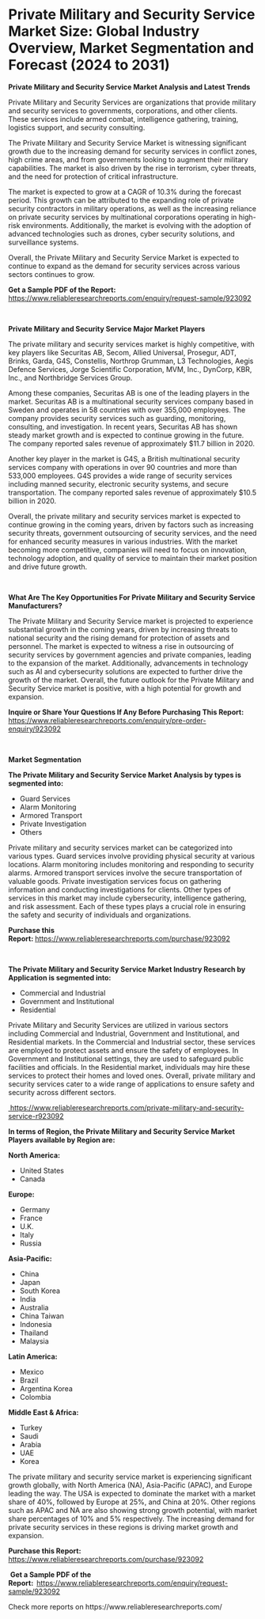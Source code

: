 <p><h1>Private Military and Security Service Market Size: Global Industry Overview, Market Segmentation and Forecast (2024 to 2031)</h1></p><p><strong>Private Military and Security Service Market Analysis and Latest Trends</strong></p>
<p><p>Private Military and Security Services are organizations that provide military and security services to governments, corporations, and other clients. These services include armed combat, intelligence gathering, training, logistics support, and security consulting. </p><p>The Private Military and Security Service Market is witnessing significant growth due to the increasing demand for security services in conflict zones, high crime areas, and from governments looking to augment their military capabilities. The market is also driven by the rise in terrorism, cyber threats, and the need for protection of critical infrastructure.</p><p>The market is expected to grow at a CAGR of 10.3% during the forecast period. This growth can be attributed to the expanding role of private security contractors in military operations, as well as the increasing reliance on private security services by multinational corporations operating in high-risk environments. Additionally, the market is evolving with the adoption of advanced technologies such as drones, cyber security solutions, and surveillance systems.</p><p>Overall, the Private Military and Security Service Market is expected to continue to expand as the demand for security services across various sectors continues to grow.</p></p>
<p><strong>Get a Sample PDF of the Report:&nbsp;</strong> <a href="https://www.reliableresearchreports.com/enquiry/request-sample/923092">https://www.reliableresearchreports.com/enquiry/request-sample/923092</a></p>
<p>&nbsp;</p>
<p><strong>Private Military and Security Service Major Market Players</strong></p>
<p><p>The private military and security services market is highly competitive, with key players like Securitas AB, Secom, Allied Universal, Prosegur, ADT, Brinks, Garda, G4S, Constellis, Northrop Grumman, L3 Technologies, Aegis Defence Services, Jorge Scientific Corporation, MVM, Inc., DynCorp, KBR, Inc., and Northbridge Services Group.</p><p>Among these companies, Securitas AB is one of the leading players in the market. Securitas AB is a multinational security services company based in Sweden and operates in 58 countries with over 355,000 employees. The company provides security services such as guarding, monitoring, consulting, and investigation. In recent years, Securitas AB has shown steady market growth and is expected to continue growing in the future. The company reported sales revenue of approximately $11.7 billion in 2020.</p><p>Another key player in the market is G4S, a British multinational security services company with operations in over 90 countries and more than 533,000 employees. G4S provides a wide range of security services including manned security, electronic security systems, and secure transportation. The company reported sales revenue of approximately $10.5 billion in 2020.</p><p>Overall, the private military and security services market is expected to continue growing in the coming years, driven by factors such as increasing security threats, government outsourcing of security services, and the need for enhanced security measures in various industries. With the market becoming more competitive, companies will need to focus on innovation, technology adoption, and quality of service to maintain their market position and drive future growth.</p></p>
<p>&nbsp;</p>
<p><strong>What Are The Key Opportunities For Private Military and Security Service Manufacturers?</strong></p>
<p><p>The Private Military and Security Service market is projected to experience substantial growth in the coming years, driven by increasing threats to national security and the rising demand for protection of assets and personnel. The market is expected to witness a rise in outsourcing of security services by government agencies and private companies, leading to the expansion of the market. Additionally, advancements in technology such as AI and cybersecurity solutions are expected to further drive the growth of the market. Overall, the future outlook for the Private Military and Security Service market is positive, with a high potential for growth and expansion.</p></p>
<p><strong>Inquire or Share Your Questions If Any Before Purchasing This Report:</strong> <a href="https://www.reliableresearchreports.com/enquiry/pre-order-enquiry/923092">https://www.reliableresearchreports.com/enquiry/pre-order-enquiry/923092</a></p>
<p>&nbsp;</p>
<p><strong>Market Segmentation</strong></p>
<p><strong>The Private Military and Security Service Market Analysis by types is segmented into:</strong></p>
<p><ul><li>Guard Services</li><li>Alarm Monitoring</li><li>Armored Transport</li><li>Private Investigation</li><li>Others</li></ul></p>
<p><p>Private military and security services market can be categorized into various types. Guard services involve providing physical security at various locations. Alarm monitoring includes monitoring and responding to security alarms. Armored transport services involve the secure transportation of valuable goods. Private investigation services focus on gathering information and conducting investigations for clients. Other types of services in this market may include cybersecurity, intelligence gathering, and risk assessment. Each of these types plays a crucial role in ensuring the safety and security of individuals and organizations.</p></p>
<p><strong>Purchase this Report:&nbsp;</strong><a href="https://www.reliableresearchreports.com/purchase/923092">https://www.reliableresearchreports.com/purchase/923092</a></p>
<p>&nbsp;</p>
<p><strong>The Private Military and Security Service Market Industry Research by Application is segmented into:</strong></p>
<p><ul><li>Commercial and Industrial</li><li>Government and Institutional</li><li>Residential</li></ul></p>
<p><p>Private Military and Security Services are utilized in various sectors including Commercial and Industrial, Government and Institutional, and Residential markets. In the Commercial and Industrial sector, these services are employed to protect assets and ensure the safety of employees. In Government and Institutional settings, they are used to safeguard public facilities and officials. In the Residential market, individuals may hire these services to protect their homes and loved ones. Overall, private military and security services cater to a wide range of applications to ensure safety and security across different sectors.</p></p>
<p><a href="https://www.reliableresearchreports.com/private-military-and-security-service-r923092">&nbsp;https://www.reliableresearchreports.com/private-military-and-security-service-r923092</a></p>
<p><strong>In terms of Region, the Private Military and Security Service Market Players available by Region are:</strong></p>
<p>
    <p> <strong> North America: </strong>
        <ul>
            <li>United States</li>
            <li>Canada</li>
        </ul>
        </p> 
    <p> <strong> Europe: </strong>
        <ul>
            <li>Germany</li>
            <li>France</li>
            <li>U.K.</li>
            <li>Italy</li>
            <li>Russia</li>
        </ul>
        </p> 
    <p> <strong> Asia-Pacific: </strong>
        <ul>
            <li>China</li>
            <li>Japan</li>
            <li>South Korea</li>
            <li>India</li>
            <li>Australia</li>
            <li>China Taiwan</li>
            <li>Indonesia</li>
            <li>Thailand</li>
            <li>Malaysia</li>
        </ul>
        </p> 
    <p> <strong> Latin America: </strong>
        <ul>
            <li>Mexico</li>
            <li>Brazil</li>
            <li>Argentina Korea</li>
            <li>Colombia</li>
        </ul>
        </p> 
    <p> <strong> Middle East & Africa: </strong>
        <ul>
            <li>Turkey</li>
            <li>Saudi</li>
            <li>Arabia</li>
            <li>UAE</li>
            <li>Korea</li>
        </ul>
    </p>
    </p>
<p><p>The private military and security service market is experiencing significant growth globally, with North America (NA), Asia-Pacific (APAC), and Europe leading the way. The USA is expected to dominate the market with a market share of 40%, followed by Europe at 25%, and China at 20%. Other regions such as APAC and NA are also showing strong growth potential, with market share percentages of 10% and 5% respectively. The increasing demand for private security services in these regions is driving market growth and expansion.</p></p>
<p><strong>Purchase this Report: </strong><a href="https://www.reliableresearchreports.com/purchase/923092">https://www.reliableresearchreports.com/purchase/923092</a></p>
<p>&nbsp;<strong>Get a Sample PDF of the Report:&nbsp;&nbsp;</strong><a href="https://www.reliableresearchreports.com/enquiry/request-sample/923092">https://www.reliableresearchreports.com/enquiry/request-sample/923092</a></p>
<p><strong></strong></p>
<p>Check more reports on https://www.reliableresearchreports.com/</p>